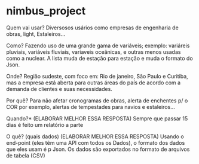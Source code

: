 # nimbus_project
Quem vai usar? Diversosos usários como empresas de engenharia de obras, light, Estaleiros...

Como? Fazendo uso de uma grande gama de variáveis; exemplo: variáreis pluviais, variáveis fluviais, variaveis oceânicas, e outras menos usadas como a nuclear. A lista muda de estação para estação e muda o formato do Json.

Onde? Região sudeste, com foco em: Rio de janeiro, São Paulo e Curitiba, mas a empresa está aberta para outras áreas do país de acordo com a demanda de clientes e suas necessidades.

Por quê? Para não afetar cronogramas de obras, alerta de enchentes p/ o COR por exemplo, alertas de tempestades para navios e estaleiros...

Quando?* (ELABORAR MELHOR ESSA RESPOSTA) Sempre que passar 15 dias é feito um relatório a parte

O quê? (quais dados) (ELABORAR MELHOR ESSA RESPOSTA) Usando o end-point (eles têm uma API com todos os Dados), o formato dos dados que eles usam é p Json. Os dados são exportados no formato de arquivos de tabela (CSV)
